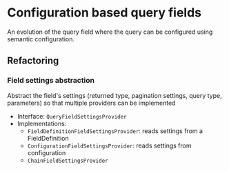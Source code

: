 # Configuration based query fields

An evolution of the query field where the query can be configured using semantic configuration.

## Refactoring

### Field settings abstraction
Abstract the field's settings (returned type, pagination settings, query type, parameters) so that
multiple providers can be implemented

- Interface: `QueryFieldSettingsProvider`
- Implementations:
  - `FieldDefinitionFieldSettingsProvider`: reads settings from a FieldDefinition
  - `ConfigurationFieldSettingsProvider`: reads settings from configuration
  - `ChainFieldSettingsProvider`
